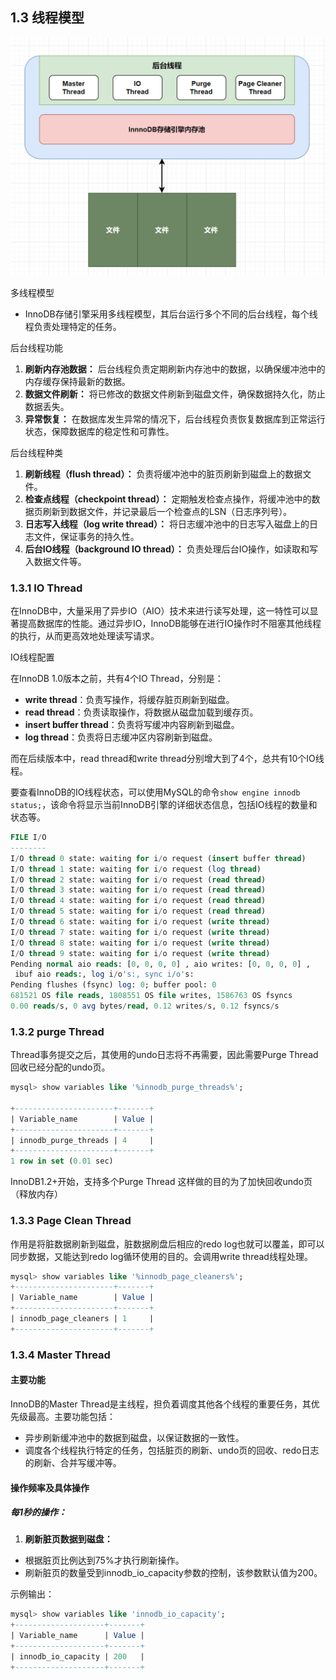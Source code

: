 ## 1.3 线程模型

![img](../assets/1713161696513-c7d16809-effd-42c9-8fcb-efce8528b04a-20240416105309264.jpeg)

多线程模型

- InnoDB存储引擎采用多线程模型，其后台运行多个不同的后台线程，每个线程负责处理特定的任务。

后台线程功能

1.  **刷新内存池数据：** 后台线程负责定期刷新内存池中的数据，以确保缓冲池中的内存缓存保持最新的数据。 
2.  **数据文件刷新：** 将已修改的数据文件刷新到磁盘文件，确保数据持久化，防止数据丢失。 
3.  **异常恢复：** 在数据库发生异常的情况下，后台线程负责恢复数据库到正常运行状态，保障数据库的稳定性和可靠性。 

后台线程种类

1.  **刷新线程（flush thread）：** 负责将缓冲池中的脏页刷新到磁盘上的数据文件。 
2.  **检查点线程（checkpoint thread）：** 定期触发检查点操作，将缓冲池中的数据页刷新到数据文件，并记录最后一个检查点的LSN（日志序列号）。 
3.  **日志写入线程（log write thread）：** 将日志缓冲池中的日志写入磁盘上的日志文件，保证事务的持久性。 
4.  **后台IO线程（background IO thread）：** 负责处理后台IO操作，如读取和写入数据文件等。 

### 1.3.1 IO Thread

在InnoDB中，大量采用了异步IO（AIO）技术来进行读写处理，这一特性可以显著提高数据库的性能。通过异步IO，InnoDB能够在进行IO操作时不阻塞其他线程的执行，从而更高效地处理读写请求。

IO线程配置



在InnoDB 1.0版本之前，共有4个IO Thread，分别是：

- **write thread**：负责写操作，将缓存脏页刷新到磁盘。
- **read thread**：负责读取操作，将数据从磁盘加载到缓存页。
- **insert buffer thread**：负责将写缓冲内容刷新到磁盘。
- **log thread**：负责将日志缓冲区内容刷新到磁盘。

而在后续版本中，read thread和write thread分别增大到了4个，总共有10个IO线程。



要查看InnoDB的IO线程状态，可以使用MySQL的命令`show engine innodb status;`，该命令将显示当前InnoDB引擎的详细状态信息，包括IO线程的数量和状态等。

```sql
FILE I/O
--------
I/O thread 0 state: waiting for i/o request (insert buffer thread)
I/O thread 1 state: waiting for i/o request (log thread)
I/O thread 2 state: waiting for i/o request (read thread)
I/O thread 3 state: waiting for i/o request (read thread)
I/O thread 4 state: waiting for i/o request (read thread)
I/O thread 5 state: waiting for i/o request (read thread)
I/O thread 6 state: waiting for i/o request (write thread)
I/O thread 7 state: waiting for i/o request (write thread)
I/O thread 8 state: waiting for i/o request (write thread)
I/O thread 9 state: waiting for i/o request (write thread)
Pending normal aio reads: [0, 0, 0, 0] , aio writes: [0, 0, 0, 0] ,
 ibuf aio reads:, log i/o's:, sync i/o's:
Pending flushes (fsync) log: 0; buffer pool: 0
681521 OS file reads, 1808551 OS file writes, 1586763 OS fsyncs
0.00 reads/s, 0 avg bytes/read, 0.12 writes/s, 0.12 fsyncs/s
```

### 1.3.2 purge Thread

Thread事务提交之后，其使用的undo日志将不再需要，因此需要Purge Thread回收已经分配的undo页。

```sql
mysql> show variables like '%innodb_purge_threads%';

+----------------------+-------+
| Variable_name        | Value |
+----------------------+-------+
| innodb_purge_threads | 4     |
+----------------------+-------+
1 row in set (0.01 sec)
```



InnoDB1.2+开始，支持多个Purge Thread 这样做的目的为了加快回收undo页（释放内存）

### 1.3.3 Page Clean Thread

作用是将脏数据刷新到磁盘，脏数据刷盘后相应的redo log也就可以覆盖，即可以同步数据，又能达到redo log循环使用的目的。会调用write thread线程处理。

```sql
mysql> show variables like '%innodb_page_cleaners%';
+----------------------+-------+
| Variable_name        | Value |
+----------------------+-------+
| innodb_page_cleaners | 1     |
+----------------------+-------+
```

### 1.3.4 Master Thread

#### 主要功能

InnoDB的Master Thread是主线程，担负着调度其他各个线程的重要任务，其优先级最高。主要功能包括：

- 异步刷新缓冲池中的数据到磁盘，以保证数据的一致性。
- 调度各个线程执行特定的任务，包括脏页的刷新、undo页的回收、redo日志的刷新、合并写缓冲等。

#### 操作频率及具体操作

##### 每1秒的操作：

1.  **刷新脏页数据到磁盘：** 

- 根据脏页比例达到75%才执行刷新操作。
- 刷新脏页的数量受到innodb_io_capacity参数的控制，该参数默认值为200。

示例输出： 

```sql
mysql> show variables like 'innodb_io_capacity';
+--------------------+-------+
| Variable_name      | Value |
+--------------------+-------+
| innodb_io_capacity | 200   |
+--------------------+-------+
```
